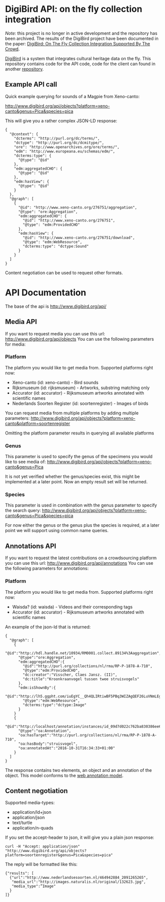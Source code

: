 # DigiBird API: on the fly collection integration
*Note:* this project is no longer in active development and the repository has been archived. The results of the DigiBird project have been documented in the paper: [DigiBird: On The Fly Collection Integration Supported By The Crowd](https://mw17.mwconf.org/paper/digibird-on-the-fly-collection-integration-supported-by-the-crowd/).

[DigiBird](http://www.digibird.org) is a system that integrates cultural heritage data on the fly. This repository contains code for the API code, code for the client can found in another [repository](https://github.com/rasvaan/digibird_client).

## Example API call
Quick example querying for sounds of a Magpie from Xeno-canto:

http://www.digibird.org/api/objects?platform=xeno-canto&genus=Pica&species=pica

This will give you a rather complex JSON-LD response:

```
{
  "@context": {
    "dcterms": "http://purl.org/dc/terms/",
    "dctype": "http://purl.org/dc/dcmitype/",
    "ore": "http://www.openarchives.org/ore/terms/",
    "edm": "http://www.europeana.eu/schemas/edm/",
    "dcterms:type": {
      "@type": "@id"
    },
    "edm:aggregatedCHO": {
      "@type": "@id"
    },
    "edm:hasView": {
      "@type": "@id"
    }
  },
  "@graph": [
    {
      "@id": "http://www.xeno-canto.org/276751/aggregation",
      "@type": "ore:Aggregation",
      "edm:aggregatedCHO": {
        "@id": "http://www.xeno-canto.org/276751",
        "@type": "edm:ProvidedCHO"
      },
      "edm:hasView": {
        "@id": "http://www.xeno-canto.org/276751/download",
        "@type": "edm:WebResource",
        "dcterms:type": "dctype:Sound"
      }
    }
  ]
}
```

Content negotiation can be used to request other formats.

# API Documentation
The base of the api is http://www.digibird.org/api/

## Media API
If you want to request media you can use this url:  http://www.digibird.org/api/objects
You can use the following parameters for media:

### Platform
The platform you would like to get media from. Supported platforms right now:

* Xeno-canto (id: xeno-canto) - Bird sounds
* Rijksmuseum (id: rijksmuseum) - Artworks, substring matching only
* Accurator (id: accurator) - Rijksmuseum artworks annotated with scientific names
* Nederlands Soorten Register (id: soortenregister) - Images of birds

You can request media from multiple platforms by adding multiple parameters:
http://www.digibird.org/api/objects?platform=xeno-canto&platform=soortenregister

Omitting the platform parameter results in querying all available platforms

### Genus
This parameter is used to specify the genus of the specimens you would like to see media of:
http://www.digibird.org/api/objects?platform=xeno-canto&genus=Pica

It is not yet verified whether the genus/species exist, this might be implemented at a later point. Now an empty result set will be returned.  

### Species
This parameter is used in combination with the genus parameter to specify the search query:
http://www.digibird.org/api/objects?platform=xeno-canto&genus=Pica&species=pica

For now either the genus or the genus plus the species is required, at a later point we will support using common name queries.

## Annotations API
If you want to request the latest contributions on a crowdsourcing platform you can use this url:  http://www.digibird.org/api/annotations
You can use the following parameters for annotations:

### Platform
The platform you would like to get media from. Supported platforms right now:

* Waisda? (id: waisda) - Videos and their corresponding tags
* Accurator (id: accurator) - Rijksmuseum artworks annotated with scientific names

An example of the json-ld that is returned:
```
{
  "@graph": [
    {
      "@id":"http://hdl.handle.net/10934/RM0001.collect.89134%3Aaggregation",
      "@type":"ore:Aggregation",
      "edm:aggregatedCHO":{
        "@id":"http://purl.org/collections/nl/rma/RP-P-1878-A-710",
        "@type":"edm:ProvidedCHO",
        "dc:creator":"Visscher, Claes Jansz. (II)",
        "dc:title":"Kroonkraanvogel tussen twee struisvogels"
      },
      "edm:isShownBy":{
        "@id":"http://lh5.ggpht.com/iuEgYC__Qh4QLIRtiwBF5PBq3WIZAgQEF26LuVNmLEgDISluVuPGiDv",
        "@type":"edm:WebResource",
        "dcterms:type":"dctype:Image"
      }
    }
    {
      "@id":"http://localhost/annotation/instances/id_09d7d022c762ba830386ee66de8c8250635bb2de",
      "@type":"oa:Annotation",
      "oa:hasTarget":"http://purl.org/collections/nl/rma/RP-P-1878-A-710",
      "oa:hasBody":"struisvogel",
      "oa:annotatedAt":"2016-10-31T16:34:33+01:00"
    }
  ]
}
```
The response contains two elements, an object and an annotation of the object. This model conforms to the [web annotation model](https://www.w3.org/TR/annotation-model/).

## Content negotiation
Supported media-types:

* application/ld+json
* application/json
* text/turtle
* application/n-quads

If you set the accept-header to json, it will give you a plain json response:

```
curl -H "Accept: application/json" "http://www.digibird.org/api/objects?platform=soortenregister&genus=Pica&species=pica"
```

The reply will be formatted like this:

```
{"results": [
  {"url":"http://www.nederlandsesoorten.nl/464942884_2091265265",
   "media_url":"http://images.naturalis.nl/original/132623.jpg",
   "media_type":”Image"
  }
]}
```
